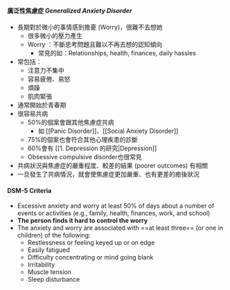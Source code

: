 #### 廣泛性焦慮症 _Generalized Anxiety Disorder_
- 長期對於微小的事情感到擔憂 (Worry)，很難不去想她
	- 很多微小的壓力產生
	- Worry ：不斷思考問題且難以不再去想的認知傾向
		- 常見的如：Relationships, health, finances, daily hassles
- 常包括：
	- 注意力不集中
	- 容易疲倦、易怒
	- 煩躁
	- 肌肉緊張
- 通常開始於青春期
- 很容易共病
	- 50%的個案會跟其他焦慮症共病 
		- 如 [[Panic Disorder]]、[[Social Anxiety Disorder]]
	- 75%的個案也會符合其他心理疾患的診斷
	- 60%會有 [[1. Depression 的研究|Depression]]
	- Obsessive compulsive disorder也很常見
- 共病狀況與焦慮症的嚴重程度、較差的結果 (poorer outcomes) 有相關
- 一旦發生了共病情況，就會使焦慮症更加嚴重、也有更差的癒後狀況

#### DSM-5 Criteria
- Excessive anxiety and worry at least 50% of days about a number of events or activities (e.g., family, health, finances, work, and school)
- __The person finds it hard to control the worry__
- The anxiety and worry are associated with ==at least three== (or one in children) of the following:
	- Restlessness or feeling keyed up or on edge
	- Easily fatigued
	- Difficulty concentrating or mind going blank
	- Irritability
	- Muscle tension
	- Sleep disturbance